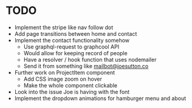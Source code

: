 # TODO

* Implement the stripe like nav follow dot
* Add page transitions between home and contact
* Implement the contact functionality somehow
  * Use graphql-request to graphcool API
  * Would allow for keeping record of people
  * Have a resolver / hook function that uses nodemailer
  * Send it from something like mailbot@joesutton.co
* Further work on ProjectItem component
  * Add CSS image zoom on hover
  * Make the whole component clickable
* Look into the issue Joe is having with the font
* Implement the dropdown animations for hamburger menu and about
